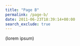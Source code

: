 ```yaml
---
title: "Page B"
permalink: /page-b/
date: 2011-06-23T18:39:14+00:00
search_exclude: true
---
```


(lorem ipsum)